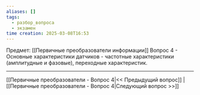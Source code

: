 ```yaml
---
aliases: []
tags:
  - разбор_вопроса
  - экзамен
time creation: 2025-03-08T16:53
---
```

Предмет: [[Первичные преобразователи информации]]
Вопрос 4 - Основные характеристики датчиков - частотные характеристики (амплитудные и фазовые), переходные характеристик.



---
[[Первичные преобразователи - Вопрос 4|<< Предыдущий вопрос]] | [[Первичные преобразователи - Вопрос 4|Следующий вопрос >>]]